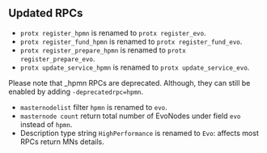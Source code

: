 Updated RPCs
--------

- `protx register_hpmn` is renamed to `protx register_evo`.
- `protx register_fund_hpmn` is renamed to `protx register_fund_evo`.
- `protx register_prepare_hpmn` is renamed to `protx register_prepare_evo`.
- `protx update_service_hpmn` is renamed to `protx update_service_evo`.

Please note that _hpmn RPCs are deprecated.
Although, they can still be enabled by adding `-deprecatedrpc=hpmn`.

- `masternodelist` filter `hpmn` is renamed to `evo`.
- `masternode count` return total number of EvoNodes under field `evo` instead of `hpmn`.
-  Description type string `HighPerformance` is renamed to `Evo`: affects most RPCs return MNs details.